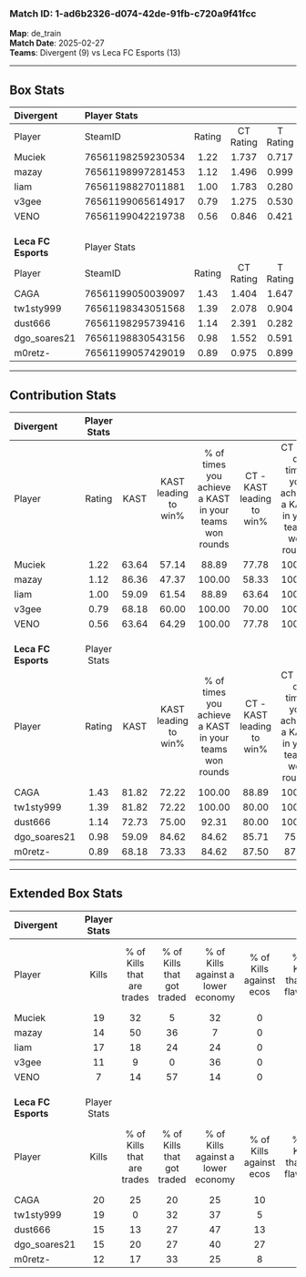 ### Match ID: 1-ad6b2326-d074-42de-91fb-c720a9f41fcc  
**Map**: de_train  
**Match Date**: 2025-02-27  
**Teams**: Divergent (9) vs Leca FC Esports (13)  

---  

## Box Stats  

| **Divergent**       | Player Stats      |        |           |          |       |      |       |         |        |      |     |
| :- | :- | :-: | :-: | :-: | :-: | :-: | :-: | :-: | :-: | :-: | :-: |
| Player              | SteamID           | Rating | CT Rating | T Rating | KAST  | ADR  | Kills | Assists | Deaths | K/D  | HS% |
| Muciek              | 76561198259230534 |  1.22  |   1.737   |  0.717   | 63.64 | 88.2 |  19   |    2    |   14   | 1.36 | 26  |
| mazay               | 76561198997281453 |  1.12  |   1.496   |  0.999   | 86.36 | 73.0 |  14   |    7    |   16   | 0.88 | 42  |
| Iiam                | 76561198827011881 |  1.00  |   1.783   |  0.280   | 59.09 | 72.6 |  17   |    4    |   17   | 1.00 | 41  |
| v3gee               | 76561199065614917 |  0.79  |   1.275   |  0.530   | 68.18 | 57.1 |  11   |    1    |   16   | 0.69 | 45  |
| VENO                | 76561199042219738 |  0.56  |   0.846   |  0.421   | 63.64 | 52.6 |   7   |    5    |   18   | 0.39 | 42  |
|                     |                   |        |           |          |       |      |       |         |        |      |     |
|                     |                   |        |           |          |       |      |       |         |        |      |     |
|                     |                   |        |           |          |       |      |       |         |        |      |     |
| **Leca FC Esports** | Player Stats      |        |           |          |       |      |       |         |        |      |     |
| Player              | SteamID           | Rating | CT Rating | T Rating | KAST  | ADR  | Kills | Assists | Deaths | K/D  | HS% |
| CAGA                | 76561199050039097 |  1.43  |   1.404   |  1.647   | 81.82 | 89.1 |  20   |    3    |   13   | 1.54 | 45  |
| tw1sty999           | 76561198343051568 |  1.39  |   2.078   |  0.904   | 81.82 | 90.6 |  19   |    2    |   13   | 1.46 | 57  |
| dust666             | 76561198295739416 |  1.14  |   2.391   |  0.282   | 72.73 | 90.3 |  15   |    8    |   15   | 1.00 | 73  |
| dgo_soares21        | 76561198830543156 |  0.98  |   1.552   |  0.591   | 59.09 | 62.1 |  15   |    3    |   13   | 1.15 | 60  |
| m0retz-             | 76561199057429019 |  0.89  |   0.975   |  0.899   | 68.18 | 53.4 |  12   |    5    |   14   | 0.86 | 25  |
---  

## Contribution Stats  

| **Divergent**       | Player Stats |       |                      |                                                        |                           |                                                             |                          |                                                            |
| :- | :-: | :-: | :-: | :-: | :-: | :-: | :-: | :-: |
| Player              |    Rating    | KAST  | KAST leading to win% | % of times you achieve a KAST in your teams won rounds | CT - KAST leading to win% | CT - % of times you achieve a KAST in your teams won rounds | T - KAST leading to win% | T - % of times you achieve a KAST in your teams won rounds |
| Muciek              |     1.22     | 63.64 |        57.14         |                         88.89                          |           77.78           |                           100.00                            |          20.00           |                           50.00                            |
| mazay               |     1.12     | 86.36 |        47.37         |                         100.00                         |           58.33           |                           100.00                            |          28.57           |                           100.00                           |
| Iiam                |     1.00     | 59.09 |        61.54         |                         88.89                          |           63.64           |                           100.00                            |          50.00           |                           50.00                            |
| v3gee               |     0.79     | 68.18 |        60.00         |                         100.00                         |           70.00           |                           100.00                            |          40.00           |                           100.00                           |
| VENO                |     0.56     | 63.64 |        64.29         |                         100.00                         |           77.78           |                           100.00                            |          40.00           |                           100.00                           |
|                     |              |       |                      |                                                        |                           |                                                             |                          |                                                            |
|                     |              |       |                      |                                                        |                           |                                                             |                          |                                                            |
|                     |              |       |                      |                                                        |                           |                                                             |                          |                                                            |
| **Leca FC Esports** | Player Stats |       |                      |                                                        |                           |                                                             |                          |                                                            |
| Player              |    Rating    | KAST  | KAST leading to win% | % of times you achieve a KAST in your teams won rounds | CT - KAST leading to win% | CT - % of times you achieve a KAST in your teams won rounds | T - KAST leading to win% | T - % of times you achieve a KAST in your teams won rounds |
| CAGA                |     1.43     | 81.82 |        72.22         |                         100.00                         |           88.89           |                           100.00                            |          55.56           |                           100.00                           |
| tw1sty999           |     1.39     | 81.82 |        72.22         |                         100.00                         |           80.00           |                           100.00                            |          62.50           |                           100.00                           |
| dust666             |     1.14     | 72.73 |        75.00         |                         92.31                          |           80.00           |                           100.00                            |          66.67           |                           80.00                            |
| dgo_soares21        |     0.98     | 59.09 |        84.62         |                         84.62                          |           85.71           |                            75.00                            |          83.33           |                           100.00                           |
| m0retz-             |     0.89     | 68.18 |        73.33         |                         84.62                          |           87.50           |                            87.50                            |          57.14           |                           80.00                            |
---  

## Extended Box Stats  

| **Divergent**       | Player Stats |                            |                            |                                    |                         |                              |                                 |        |                             |                                     |                          |                               |                            |
| :- | :-: | :-: | :-: | :-: | :-: | :-: | :-: | :-: | :-: | :-: | :-: | :-: | :-: |
| Player              |    Kills     | % of Kills that are trades | % of Kills that got traded | % of Kills against a lower economy | % of Kills against ecos | % of Kills that are flawless | % of Kills that are close duels | Deaths | % of Deaths that get traded | % of Deaths against a lower economy | % of Deaths against ecos | % of Deaths that are flawless | % of Deaths that are close |
| Muciek              |      19      |             32             |             5              |                 32                 |            0            |              95              |                0                |   14   |             14              |                  7                  |            0             |              64               |             0              |
| mazay               |      14      |             50             |             36             |                 7                  |            0            |              64              |                7                |   16   |             38              |                  6                  |            0             |              56               |             6              |
| Iiam                |      17      |             18             |             24             |                 24                 |            0            |              71              |                0                |   17   |             24              |                  6                  |            0             |              76               |             0              |
| v3gee               |      11      |             9              |             0              |                 36                 |            0            |              82              |                9                |   16   |             38              |                  6                  |            0             |              69               |             0              |
| VENO                |      7       |             14             |             57             |                 14                 |            0            |              71              |               14                |   18   |             22              |                 11                  |            0             |              67               |             6              |
|                     |              |                            |                            |                                    |                         |                              |                                 |        |                             |                                     |                          |                               |                            |
|                     |              |                            |                            |                                    |                         |                              |                                 |        |                             |                                     |                          |                               |                            |
|                     |              |                            |                            |                                    |                         |                              |                                 |        |                             |                                     |                          |                               |                            |
| **Leca FC Esports** | Player Stats |                            |                            |                                    |                         |                              |                                 |        |                             |                                     |                          |                               |                            |
| Player              |    Kills     | % of Kills that are trades | % of Kills that got traded | % of Kills against a lower economy | % of Kills against ecos | % of Kills that are flawless | % of Kills that are close duels | Deaths | % of Deaths that get traded | % of Deaths against a lower economy | % of Deaths against ecos | % of Deaths that are flawless | % of Deaths that are close |
| CAGA                |      20      |             25             |             20             |                 25                 |           10            |              60              |                5                |   13   |             31              |                 15                  |            0             |              77               |             8              |
| tw1sty999           |      19      |             0              |             32             |                 37                 |            5            |              74              |                0                |   13   |             15              |                 15                  |            8             |              85               |             0              |
| dust666             |      15      |             13             |             27             |                 47                 |           13            |              53              |                7                |   15   |             27              |                 20                  |            0             |              53               |             7              |
| dgo_soares21        |      15      |             20             |             27             |                 40                 |           27            |              67              |                0                |   13   |             15              |                 31                  |            8             |              92               |             0              |
| m0retz-             |      12      |             17             |             33             |                 25                 |            8            |              83              |                0                |   14   |             14              |                 21                  |            7             |              86               |             7              |
